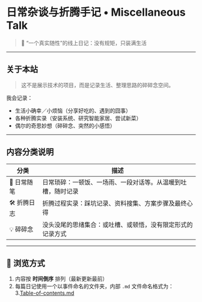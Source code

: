 # 日常杂谈与折腾手记 • Miscellaneous Talk

> 📍 “一个真实随性”的线上日记：没有规矩，只装满生活

---

## 关于本站  
> 这不是展示技术的项目，而是记录生活、整理思路的碎碎念空间。

我会记录：
- 生活小确幸／小烦恼（分享好吃的、遇到的囧事）  
- 各种折腾实录（安装系统、研究智能家居、尝试新菜）  
- 偶尔的奇思妙想（碎碎念、突然的小感悟）

---

## 内容分类说明

| 分类       | 描述                                                                 |
|------------|----------------------------------------------------------------------|
| 📓 日常随笔 | 日常琐碎：一顿饭、一场雨、一段对话等。从温暖到吐槽，随时记录       |
| 🛠 折腾日志 | 折腾过程实录：踩坑记录、资料搜集、方案步骤及最终心得               |
| 💡 碎碎念   | 没头没尾的思绪集合：或吐槽、或顿悟，没有限定形式的记录方式           |

---

## 📁 浏览方式

1. 内容按 **时间倒序** 排列（最新更新最前）  
2. 每篇日记使用一个以事件命名的文件夹，内部 `.md` 文件命名格式为：  
3.[Table-of-contents.md](Table-of-contents.md)